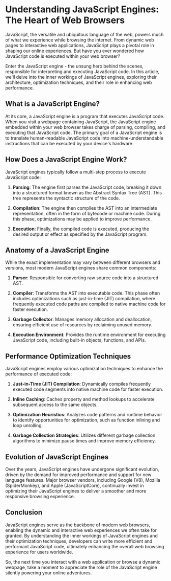 # Understanding JavaScript Engines: The Heart of Web Browsers

JavaScript, the versatile and ubiquitous language of the web, powers much of what we experience while browsing the internet. From dynamic web pages to interactive web applications, JavaScript plays a pivotal role in shaping our online experiences. But have you ever wondered how JavaScript code is executed within your web browser?

Enter the JavaScript engine - the unsung hero behind the scenes, responsible for interpreting and executing JavaScript code. In this article, we'll delve into the inner workings of JavaScript engines, exploring their architecture, optimization techniques, and their role in enhancing web performance.

## What is a JavaScript Engine?

At its core, a JavaScript engine is a program that executes JavaScript code. When you visit a webpage containing JavaScript, the JavaScript engine embedded within your web browser takes charge of parsing, compiling, and executing that JavaScript code. The primary goal of a JavaScript engine is to translate human-readable JavaScript code into machine-understandable instructions that can be executed by your device's hardware.

## How Does a JavaScript Engine Work?

JavaScript engines typically follow a multi-step process to execute JavaScript code:

1. **Parsing**: The engine first parses the JavaScript code, breaking it down into a structured format known as the Abstract Syntax Tree (AST). This tree represents the syntactic structure of the code.

2. **Compilation**: The engine then compiles the AST into an intermediate representation, often in the form of bytecode or machine code. During this phase, optimizations may be applied to improve performance.

3. **Execution**: Finally, the compiled code is executed, producing the desired output or effect as specified by the JavaScript program.

## Anatomy of a JavaScript Engine

While the exact implementation may vary between different browsers and versions, most modern JavaScript engines share common components:

1. **Parser**: Responsible for converting raw source code into a structured AST.

2. **Compiler**: Transforms the AST into executable code. This phase often includes optimizations such as just-in-time (JIT) compilation, where frequently executed code paths are compiled to native machine code for faster execution.

3. **Garbage Collector**: Manages memory allocation and deallocation, ensuring efficient use of resources by reclaiming unused memory.

4. **Execution Environment**: Provides the runtime environment for executing JavaScript code, including built-in objects, functions, and APIs.

## Performance Optimization Techniques

JavaScript engines employ various optimization techniques to enhance the performance of executed code:

1. **Just-in-Time (JIT) Compilation**: Dynamically compiles frequently executed code segments into native machine code for faster execution.

2. **Inline Caching**: Caches property and method lookups to accelerate subsequent access to the same objects.

3. **Optimization Heuristics**: Analyzes code patterns and runtime behavior to identify opportunities for optimization, such as function inlining and loop unrolling.

4. **Garbage Collection Strategies**: Utilizes different garbage collection algorithms to minimize pause times and improve memory efficiency.

## Evolution of JavaScript Engines

Over the years, JavaScript engines have undergone significant evolution, driven by the demand for improved performance and support for new language features. Major browser vendors, including Google (V8), Mozilla (SpiderMonkey), and Apple (JavaScriptCore), continually invest in optimizing their JavaScript engines to deliver a smoother and more responsive browsing experience.

## Conclusion

JavaScript engines serve as the backbone of modern web browsers, enabling the dynamic and interactive web experiences we often take for granted. By understanding the inner workings of JavaScript engines and their optimization techniques, developers can write more efficient and performant JavaScript code, ultimately enhancing the overall web browsing experience for users worldwide.

So, the next time you interact with a web application or browse a dynamic webpage, take a moment to appreciate the role of the JavaScript engine silently powering your online adventures.
